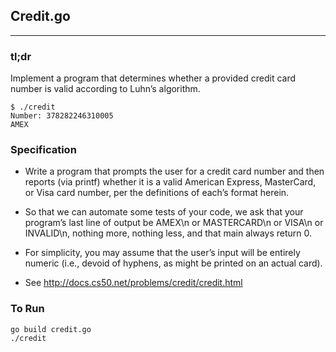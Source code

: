 ## Credit.go
---
### tl;dr

Implement a program that determines whether a provided credit card number is valid according to Luhn’s algorithm.

```
$ ./credit
Number: 378282246310005
AMEX
```

### Specification
* Write a program that prompts the user for a credit card number and then reports (via printf) whether it is a valid American Express, MasterCard, or Visa card number, per the definitions of each’s format herein.

* So that we can automate some tests of your code, we ask that your program’s last line of output be AMEX\n or MASTERCARD\n or VISA\n or INVALID\n, nothing more, nothing less, and that main always return 0.

* For simplicity, you may assume that the user’s input will be entirely numeric (i.e., devoid of hyphens, as might be printed on an actual card).

* See http://docs.cs50.net/problems/credit/credit.html

### To Run
```
go build credit.go
./credit
```